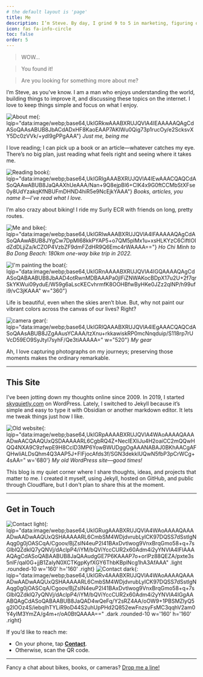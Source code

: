 ```yaml
---
# the default layout is 'page'
title: Me
description: I’m Steve. By day, I grind 9 to 5 in marketing, figuring out how to make things work. By night, I dream about start-ups—quiet ideas that keep me going. Outside of that, I keep it simple with stuff I enjoy.
icon: fas fa-info-circle
toc: false
order: 5
---
```

>WOW...

>You found it!

>Are you looking for something more about me?

I’m Steve, as you've know. I am a man who enjoys understanding the world, building things to improve it, and discussing these topics on the internet. I love to keep things simple and focus on what I enjoy.

![About me](/assets/img/site/about-me.webp){: lqip="data:image/webp;base64,UklGRkwAAABXRUJQVlA4IEAAAAAQAgCdASoQAAsABUB8JbACdADxHF8KaoEAAP7AKlWu0Qig73p1rucOy/e2ScksvXY5Dc0zVVk/+ydl9gPPgAAA"} _Just me, being me_

I love reading; I can pick up a book or an article—whatever catches my eye. There’s no big plan, just reading what feels right and seeing where it takes me.

![Reading book](/assets/img/site/reading-book.webp){: lqip="data:image/webp;base64,UklGRlgAAABXRUJQVlA4IEwAAACQAQCdASoQAAwABUB8JaQAAXhUeAAA/Nan+9Q8ejpBl6+ClK4x9G0ftCCMbStXFse0y8UdYzakqKfNBUFmDHND4hiR5e9NcEjkYAAA"} _Books, articles, you name it—I’ve read what I love._

I’m also crazy about biking! I ride my Surly ECR with friends on long, pretty routes.

![Me and bike](/assets/img/site/me-and-bike.webp){: lqip="data:image/webp;base64,UklGRlwAAABXRUJQVlA4IFAAAAAQAgCdASoQAAwABUB8JYgCw7DpMI68kkPYAP5+o7QM5plMx1u+xsHLKYzC6CiftIOIdZdDLjiZa/kCZOP4VzbZF9dmFZdHR9Q6Emc4rWAAAA=="} _Ho Chi Minh to Ba Dong Beach: 180km one-way bike trip in 2022._

![I'm painting the boat](/assets/img/post/paint-me.webp "paint the boat"){: lqip="data:image/webp;base64,UklGRnAAAABXRUJQVlA4IGQAAAAQAgCdASoQABAABUB8JbAAD4otRwnMDBAAAPa0jlFiZNWAKocBDpX17u2U+2f7qrSkYKWui09yduE/W59g6aLscKECvhrmfK8OOHBfwByHKe0JZz2qINP/h99ufi9/vC3jKAAA" w="360"}

Life is beautiful, even when the skies aren’t blue. But, why not paint our vibrant colors across the canvas of our lives? Right?

![camera gear](/assets/img/post/camera-gear-me.webp "My gear"){: lqip="data:image/webp;base64,UklGRlQAAABXRUJQVlA4IEgAAACQAQCdASoQAAsABUB8JZgAAusYCAAA/tzXnu+rkkawiskRP0mcNnqduip/S118rp7rUVcD59EO9SyJtyI7syhF/Qe3tiAAAAA=" w="520"} _My gear_

Ah, I love capturing photographs on my journeys; preserving those moments makes the ordinary remarkable.

---

## This Site

I’ve been jotting down my thoughts online since 2009. In 2019, I started [skyquietly.com](https://skyquietly.com) on WordPress. Lately, I switched to Jekyll because it’s simple and easy to type it with Obsidian or another markdown editor. It lets me tweak things just how I like.

![Old website](/assets/img/site/old-website.webp){: lqip="data:image/webp;base64,UklGRpAAAABXRUJQVlA4WAoAAAAQAAAADwAACQAAQUxQSDAAAAARL6CgbRQ4Z+NecIEXIiJu4H2oaiCC2mQQwHQQ4NXA9C9zfwpE9H8CclD3MP6YowBWUDggOgAAANABAJ0BKhAACgAFQHwliALDsQhm4Q3AAP5J+FlFjocAfds3f/SGN3dekkIUQwN5fbP3pCrWCg+4sAA=" w='680'} _My old WordPress site—good times!_

This blog is my quiet corner where I share thoughts, ideas, and projects that matter to me.
I created it myself, using Jekyll, hosted on GitHub, and public through Cloudflare, but I don't plan to share this at the moment.

---

## Get in Touch

![Contact light](/assets/img/site/contact-light.webp){: lqip="data:image/webp;base64,UklGRugAAABXRUJQVlA4WAoAAAAQAAAADwAADwAAQUxQSHAAAAARL6CmbSM4WDjdvrubLyICK97DQSS7dSstlgNAqg0g0jOASCqA/Cgoov/BjZsIN4euP2I41BAxDvtlwog9VnxBrqGmo58+q+7sGlblQZdklQ7yQNVj/dAclpP4/iYM/bQViYccCUR2x60Adm4i2yYNVlA4IFIAAAAQAgCdASoQABAABUB8JaQAAudgGE7P6KAAAP7o+orlPz88QEZA/pxte3s5nlF/qal0G+jjB1ZaIyN0XCTKgpKyfXGY6ThbKBplNcg1hA3AfAAA" .light .rounded-10 w='160' h='160' .right} ![Contact dark](/assets/img/site/contact-dark.webp){: lqip="data:image/webp;base64,UklGRv4AAABXRUJQVlA4WAoAAAAQAAAADwAADwAAQUxQSHAAAAARL6CmbSM4WDjdvrubLyICK97DQSS7dSstlgNAqg0g0jOASCqA/Cgoov/BjZsIN4euP2I41BAxDvtlwog9VnxBrqGmo58+q+7sGlblQZdklQ7yQNVj/dAclpP4/iYM/bQViYccCUR2x60Adm4i2yYNVlA4IGgAAABQAgCdASoQABAABUB8JaQAD4wQeFq/Y2sRZ4AA/oOW9+1PBSMZlyQ5g2lOOz4S/iebqIhTYLiR9oD44S2uhUpPHd2Q852ewFnzsyFsMC3qqhV2am0Y4yIM3YmZA/g4m+r/oA0BtQAAAA==" .dark .rounded-10 w='160' h='160' .right}

If you’d like to reach me:

- On your phone, tap [**Contact**](/assets/contact.vcf).
- Otherwise, scan the QR code.

---

Fancy a chat about bikes, books, or cameras? [Drop me a line!](mailto:hi@stevehoang.com)
